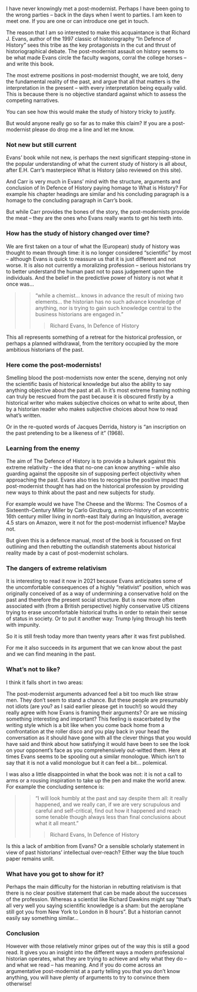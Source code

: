 ﻿---
layout: layouts/bookreview.njk

tags:
  - post
  - review

review_book_main_title: In Defence of History
review_book_sub_title: 
review_book_author: Richard J. Evans
review_book_image_url: https://dl.airtable.com/.attachments/f7f1a86baa9831b0a2fbdc12bccc8f7b/1639f913/1783784598.02._SCL_.jpg
review_publication_date: 1997-09-23
review_publisher: Granta Books
review_pages: 384
review_ISBN13: 978-1783784592
review_book_tags:
  - [Europe]
  - [Late Modern, Contemporary]
  - [Historiography]
  - []
review_podcasts:
  - [https://www.listennotes.com/e/53ccb666cdb547e681563236020b077e, In Our Time History, History and Understanding the Past]
shopping_links:
  - [https://www.amazon.co.uk/Defence-History-Richard-J-Evans/dp/1783784598/, Amazon UK, Amazon UK book link]
  - [https://www.amazon.com/Defence-History-Richard-J-Evans/dp/1783784598/, Amazon US, Amazon US book link]
review_author: Anthony Webb
date: 2021-08-25
review_rating: ★★★★☆
review_summary: '<p>A classic of historiography, In Defence of History gives you an insight into the different ways a modern professional historian operates and what they are trying to achieve.</p><p>And if you come across an argumentative post-modernist at a party, telling you that you don’t know anything, this book will supply you with plenty of arguments to try to convince them otherwise!</p>'
---
I have never knowingly met a post-modernist. Perhaps I have been going to the wrong parties – back in the days when I went to parties. I am keen to meet one. If you are one or can introduce one get in touch.

The reason that I am so interested to make this acquaintance is that Richard J. Evans, author of the 1997 classic of historiography “In Defence of History” sees this tribe as the key protagonists in the cut and thrust of historiographical debate. The post-modernist assault on history seems to be what made Evans circle the faculty wagons, corral the college horses – and write this book.

The most extreme positions in post-modernist thought, we are told, deny the fundamental reality of the past, and argue that all that matters is the interpretation in the present – with every interpretation being equally valid. This is because there is no objective standard against which to assess the competing narratives.

You can see how this would make the study of history tricky to justify.

But would anyone really go so far as to make this claim? If you are a post-modernist please do drop me a line and let me know.

### Not new but still current

Evans’ book while not new, is perhaps the next significant stepping-stone in the popular understanding of what the current study of history is all about, after E.H. Carr’s masterpiece What is History (also reviewed on this site).

And Carr is very much in Evans’ mind with the structure, arguments and conclusion of In Defence of History paying homage to What is History? For example his chapter headings are similar and his concluding paragraph is a homage to the concluding paragraph in Carr’s book.

But while Carr provides the bones of the story, the post-modernists provide the meat – they are the ones who Evans really wants to get his teeth into.

### How has the study of history changed over time?

We are first taken on a tour of what the (European) study of history was thought to mean through time: it is no longer considered “scientific” by most – although Evans is quick to reassure us that it is just different and not worse. It is also not currently a moralizing profession – serious historians try to better understand the human past not to pass judgement upon the individuals. And the belief in the predictive power of history is not what it once was…

>> “while a chemist… knows in advance the result of mixing two elements… the historian has no such advance knowledge of anything, nor is trying to gain such knowledge central to the business historians are engaged in.”
>>
>>> Richard Evans, In Defence of History

This all represents something of a retreat for the historical profession, or perhaps a planned withdrawal, from the territory occupied by the more ambitious historians of the past.

### Here come the post-modernists!

Smelling blood the post-modernists now enter the scene, denying not only the scientific basis of historical knowledge but also the ability to say anything objective about the past at all. In it’s most extreme framing nothing can truly be rescued from the past because it is obscured firstly by a historical writer who makes subjective choices on what to write about, then by a historian reader who makes subjective choices about how to read what’s written.

Or in the re-quoted words of Jacques Derrida, history is “an inscription on the past pretending to be a likeness of it” (1968).

### Learning from the enemy

The aim of The Defence of History is to provide a bulwark against this extreme relativity – the idea that no-one can know anything – while also guarding against the opposite sin of supposing perfect objectivity when approaching the past. Evans also tries to recognise the positive impact that post-modernist thought has had on the historical profession by providing new ways to think about the past and new subjects for study.

For example would we have The Cheese and the Worms: The Cosmos of a Sixteenth-Century Miller by Carlo Ginzburg, a micro-history of an eccentric 16th century miller living in north-east Italy during an Inquisition, average 4.5 stars on Amazon, were it not for the post-modernist influence? Maybe not.

But given this is a defence manual, most of the book is focussed on first outlining and then rebutting the outlandish statements about historical reality made by a cast of post-modernist scholars.

### The dangers of extreme relativism

It is interesting to read it now in 2021 because Evans anticipates some of the uncomfortable consequences of a highly “relativist” position, which was originally conceived of as a way of undermining a conservative hold on the past and therefore the present social structure. But is now more often associated with (from a British perspective) highly conservative US citizens trying to erase uncomfortable historical truths in order to retain their sense of status in society. Or to put it another way: Trump lying through his teeth with impunity.

So it is still fresh today more than twenty years after it was first published.

For me it also succeeds in its argument that we can know about the past and we can find meaning in the past.

### What’s not to like?

I think it falls short in two areas:

The post-modernist arguments advanced feel a bit too much like straw men. They don’t seem to stand a chance. But these people are presumably not idiots (are you? as I said earlier please get in touch!) so would they really agree with how Evans is framing their arguments? Or are we missing something interesting and important? This feeling is exacerbated by the writing style which is a bit like when you come back home from a confrontation at the roller disco and you play back in your head the conversation as it should have gone with all the clever things that you would have said and think about how satisfying it would have been to see the look on your opponent’s face as you comprehensively out-witted them. Here at times Evans seems to be spooling out a similar monologue. Which isn’t to say that it is not a valid monologue but it can feel a bit… polemical.

I was also a little disappointed in what the book was not: it is not a call to arms or a rousing inspiration to take up the pen and make the world anew. For example the concluding sentence is:

>> “I will look humbly at the past and say despite them all: it really happened, and we really can, if we are very scrupulous and careful and self-critical, find out how it happened and reach some tenable though always less than final conclusions about what it all meant.”
>>
>>> Richard Evans, In Defence of History

Is this a lack of ambition from Evans? Or a sensible scholarly statement in view of past historians’ intellectual over-reach? Either way the blue touch paper remains unlit.

### What have you got to show for it?

Perhaps the main difficulty for the historian in rebutting relativism is that there is no clear positive statement that can be made about the successes of the profession. Whereas a scientist like Richard Dawkins might say “that’s all very well you saying scientific knowledge is a sham: but the aeroplane still got you from New York to London in 8 hours”. But a historian cannot easily say something similar…

### Conclusion

However with those relatively minor gripes out of the way this is still a good read. It gives you an insight into the different ways a modern professional historian operates, what they are trying to achieve and why what they do – and what we read – has meaning. And if you do come across an argumentative post-modernist at a party telling you that you don’t know anything, you will have plenty of arguments to try to convince them otherwise!